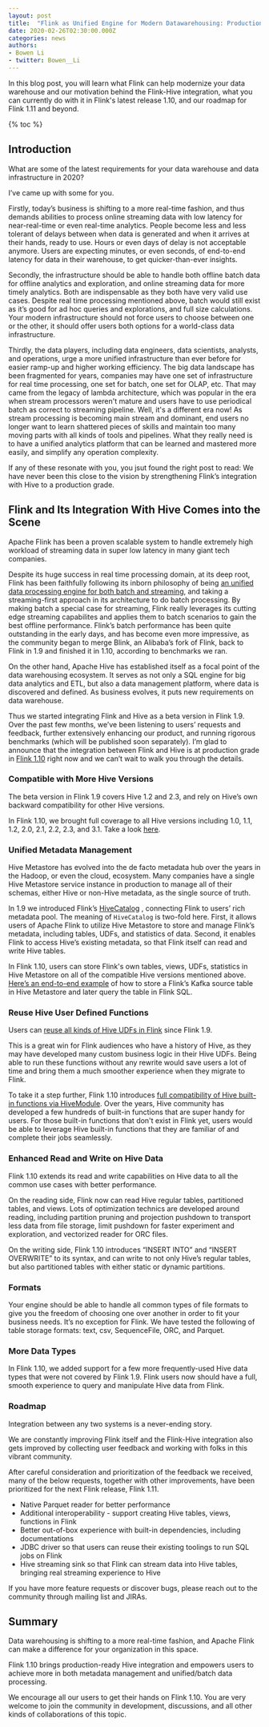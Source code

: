 ```yaml
---
layout: post 
title:  "Flink as Unified Engine for Modern Datawarehousing: Production Ready Hive Integration" 
date: 2020-02-26T02:30:00.000Z
categories: news
authors:
- Bowen Li
- twitter: Bowen__Li
---
```


In this blog post, you will learn what Flink can help modernize your data warehouse and our motivation behind the Flink-Hive integration, what you can currently do with it in Flink's latest release 1.10, and our roadmap for Flink 1.11 and beyond.

{% toc %}


## Introduction 

What are some of the latest requirements for your data warehouse and data infrastructure in 2020?

I’ve came up with some for you.

Firstly, today’s business is shifting to a more real-time fashion, and thus demands abilities to process online streaming data with low latency for near-real-time or even real-time analytics. People become less and less tolerant of delays between when data is generated and when it arrives at their hands, ready to use. Hours or even days of delay is not acceptable anymore. Users are expecting minutes, or even seconds, of end-to-end latency for data in their warehouse, to get quicker-than-ever insights.

Secondly, the infrastructure should be able to handle both offline batch data for offline analytics and exploration, and online streaming data for more timely analytics. Both are indispensable as they both have very valid use cases. Despite real time processing mentioned above, batch would still exist as it’s good for ad hoc queries and explorations, and full size calculations. Your modern infrastructure should not force users to choose between one or the other, it should offer users both options for a world-class data infrastructure.

Thirdly, the data players, including data engineers, data scientists, analysts, and operations, urge a more unified infrastructure than ever before for easier ramp-up and higher working efficiency. The big data landscape has been fragmented for years, companies may have one set of infrastructure for real time processing, one set for batch, one set for OLAP, etc. That may came from the legacy of lambda architecture, which was popular in the era when stream processors weren't mature and users have to use periodical batch as correct to streaming pipeline. Well, it's a different era now! As stream processing is becoming main stream and dominant, end users no longer want to learn shattered pieces of skills and maintain too many moving parts with all kinds of tools and pipelines. What they really need is to have a unified analytics platform that can be learned and mastered more easily, and simplify any operation complexity.

If any of these resonate with you, you jsut found the right post to read: We have never been this close to the vision by strengthening Flink’s integration with Hive to a production grade.


## Flink and Its Integration With Hive Comes into the Scene

Apache Flink has been a proven scalable system to handle extremely high workload of streaming data in super low latency in many giant tech companies.

Despite its huge success in real time processing domain, at its deep root, Flink has been faithfully following its inborn philosophy of being [an unified data processing engine for both batch and streaming](https://flink.apache.org/news/2019/02/13/unified-batch-streaming-blink.html), and taking a streaming-first approach in its architecture to do batch processing. By making batch a special case for streaming, Flink really leverages its cutting edge streaming capabilites and applies them to batch scenarios to gain the best offline performance. Flink’s batch performance has been quite outstanding in the early days, and has become even more impressive, as the community began to merge Blink, an Alibaba’s fork of Flink, back to Flink in 1.9 and finished it in 1.10, according to benchmarks we ran. 

On the other hand, Apache Hive has established itself as a focal point of the data warehousing ecosystem. It serves as not only a SQL engine for big data analytics and ETL, but also a data management platform, where data is discovered and defined. As business evolves, it puts new requirements on data warehouse.

Thus we started integrating Flink and Hive as a beta version in Flink 1.9. Over the past few months, we’ve been listening to users’ requests and feedback, further extensively enhancing our product, and running rigorous benchmarks (which will be published soon separately). I’m glad to announce that the integration between Flink and Hive is at production grade in [Flink 1.10](https://flink.apache.org/news/2020/02/11/release-1.10.0.html) right now and we can’t wait to walk you through the details.


### Compatible with More Hive Versions

The beta version in Flink 1.9 covers Hive 1.2 and 2.3, and rely on Hive’s own backward compatibility for other Hive versions.

In Flink 1.10, we brought full coverage to all Hive versions including 1.0, 1.1, 1.2, 2.0, 2.1, 2.2, 2.3, and 3.1. Take a look [here](https://ci.apache.org/projects/flink/flink-docs-release-1.10/dev/table/hive/#supported-hive-versions).


### Unified Metadata Management 

Hive Metastore has evolved into the de facto metadata hub over the years in the Hadoop, or even the cloud, ecosystem. Many companies have a single Hive Metastore service instance in production to manage all of their schemas, either Hive or non-Hive metadata, as the single source of truth.

In 1.9 we introduced Flink’s [HiveCatalog](https://ci.apache.org/projects/flink/flink-docs-release-1.10/dev/table/hive/hive_catalog.html) , connecting Flink to users’ rich metadata pool. The meaning of `HiveCatalog` is two-fold here. First, it allows users of Apache Flink to utilize Hive Metastore to store and manage Flink’s metadata, including tables, UDFs, and statistics of data. Second, it enables Flink to access Hive’s existing metadata, so that Flink itself can read and write Hive tables.

In Flink 1.10, users can store Flink's own tables, views, UDFs, statistics in Hive Metastore on all of the compatible Hive versions mentioned above. [Here’s an end-to-end example](https://ci.apache.org/projects/flink/flink-docs-release-1.10/dev/table/hive/hive_catalog.html#example) of how to store a Flink’s Kafka source table in Hive Metastore and later query the table in Flink SQL.


### Reuse Hive User Defined Functions

Users can [reuse all kinds of Hive UDFs in Flink](https://ci.apache.org/projects/flink/flink-docs-release-1.10/dev/table/hive/hive_functions.html#hive-user-defined-functions) since Flink 1.9.

This is a great win for Flink audiences who have a history of Hive, as they may have developed many custom business logic in their Hive UDFs. Being able to run these functions without any rewrite would save users a lot of time and bring them a much smoother experience when they migrate to Flink.

To take it a step further, Flink 1.10 introduces [full compatibility of Hive built-in functions via HiveModule](https://ci.apache.org/projects/flink/flink-docs-release-1.10/dev/table/hive/hive_functions.html#use-hive-built-in-functions-via-hivemodule). Over the years, Hive community has developed a few hundreds of built-in functions that are super handy for users. For those built-in functions that don't exist in Flink yet, users would be able to leverage Hive built-in functions that they are familiar of and complete their jobs seamlessly.


### Enhanced Read and Write on Hive Data

Flink 1.10 extends its read and write capabilities on Hive data to all the common use cases with better performance. 

On the reading side, Flink now can read Hive regular tables, partitioned tables, and views. Lots of optimization technics are developed around reading, including partition pruning and projection pushdown to transport less data from file storage, limit pushdown for faster experiment and exploration, and vectorized reader for ORC files.

On the writing side, Flink 1.10 introduces “INSERT INTO” and “INSERT OVERWRITE” to its syntax, and can write to not only Hive’s regular tables, but also partitioned tables with either static or dynamic partitions.

### Formats

Your engine should be able to handle all common types of file formats to give you the freedom of choosing one over another in order to fit your business needs. It’s no exception for Flink. We have tested the following of table storage formats: text, csv, SequenceFile, ORC, and Parquet.

### More Data Types

In Flink 1.10, we added support for a few more frequently-used Hive data types that were not covered by Flink 1.9. Flink users now should have a full, smooth experience to query and manipulate Hive data from Flink.

### Roadmap

Integration between any two systems is a never-ending story. 

We are constantly improving Flink itself and the Flink-Hive integration also gets improved by collecting user feedback and working with folks in this vibrant community.

After careful consideration and prioritization of the feedback we received, many of the below requests, together with other improvements, have been prioritized for the next Flink release, Flink 1.11.

- Native Parquet reader for better performance
- Additional interoperability - support creating Hive tables, views, functions in Flink
- Better out-of-box experience with built-in dependencies, including documentations
- JDBC driver so that users can reuse their existing toolings to run SQL jobs on Flink
- Hive streaming sink so that Flink can stream data into Hive tables, bringing real streaming experience to Hive

If you have more feature requests or discover bugs, please reach out to the community through mailing list and JIRAs.


## Summary

Data warehousing is shifting to a more real-time fashion, and Apache Flink can make a difference for your organization in this space.

Flink 1.10 brings production-ready Hive integration and empowers users to achieve more in both metadata management and unified/batch data processing.

We encourage all our users to get their hands on Flink 1.10. You are very welcome to join the community in development, discussions, and all other kinds of collaborations of this topic.

